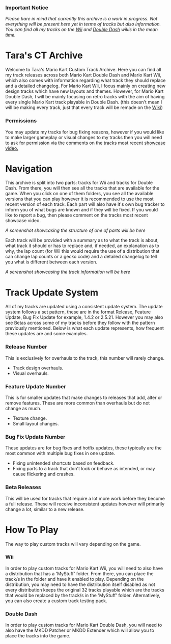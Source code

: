 ### Important Notice
_Please bare in mind that currently this archive is a work in progress. Not everything will be present here yet in terms of tracks but also information. You can find all my tracks on the [Wii](https://wiki.tockdom.com/wiki/User:Tara) and [Double Dash](https://mkdd.org/wiki/User:Tara) wikis in the mean time._
# Tara's CT Archive
Welcome to Tara's Mario Kart Custom Track Archive. Here you can find all my track releases across both Mario Kart Double Dash and Mario Kart Wii, which also comes with information regarding what track they should replace and a detailed changelog. For Mario Kart Wii, I focus mainly on creating new design tracks which have new layouts and themes. However, for Mario Kart Double Dash, I will be mainly focusing on retro tracks with the aim of having every single Mario Kart track playable in Double Dash. (this doesn't mean I will be making every track, just that every track will be remade on the [Wiki](https://mkdd.org/wiki/List_of_Retro_Tracks))
### Permissions
You may update my tracks for bug fixing reasons, however if you would like to make larger gameplay or visual changes to my tracks then you will need to ask for permission via the comments on the tracks most recent [showcase video.](https://www.youtube.com/playlist?list=PLDL_ktAYVWk-f_ur599lOBahYXqrpsmPl)
# Navigation
This archive is split into two parts: tracks for Wii and tracks for Double Dash. From there, you will then see all the tracks that are available for the game. When you click on one of them folders, you see all the available versions that you can play however it is recommended to use the most recent version of each track. Each part will also have it's own bug tracker to inform you of what bugs are known and if they will be fixed. If you would like to report a bug, then please comment on the tracks most recent showcase video.


_A screenshot showcasing the structure of one of parts will be here_


Each track will be provided with a summary as to what the track is about, what track it should or has to replace and, if needed, an explanation as to why, the lap count (for Wii this would require the use of a distribution that can change lap counts or a gecko code) and a detailed changelog to tell you what is different between each version.


_A screenshot showcasing the track information will be here_
# Track Update System
All of my tracks are updated using a consistent update system. The update system follows a set pattern, these are in the format Release, Feature Update, Bug Fix Update for example, 1.4.2 or 2.5.21. However you may also see Betas across some of my tracks before they follow with the pattern previously mentioned. Below is what each update represents, how frequent these updates are and some examples.
### Release Number
This is exclusively for overhauls to the track, this number will rarely change.
* Track design overhauls.
* Visual overhauls.
### Feature Update Number
This is for smaller updates that make changes to releases that add, alter or remove features. These are more common than overhauls but do not change as much.
* Texture change.
* Small layout changes.
### Bug Fix Update Number
These updates are for bug fixes and hotfix updates, these typically are the most common with multiple bug fixes in one update.
* Fixing unintended shortcuts based on feedback.
* Fixing parts to a track that don't look or behave as intended, or may cause flickering and crashes.
### Beta Releases
This will be used for tracks that require a lot more work before they become a full release. These will receive inconsistent updates however will primarily change a lot, similar to a new release.
# How To Play
The way to play custom tracks will vary depending on the game.
### Wii
In order to play custom tracks for Mario Kart Wii, you will need to also have a distribution that has a 'MyStuff' folder. From there, you can place the track/s in the folder and have it enabled to play. Depending on the distribution, you may need to have the distribution itself disabled as not every distribution keeps the original 32 tracks playable which are the tracks that would be replaced by the track/s in the 'MyStuff' folder. Alternatively, you can also create a custom track testing pack.
### Double Dash
In order to play custom tracks for Mario Kart Double Dash, you will need to also have the MKDD Patcher or MKDD Extender which will allow you to place the tracks into the game.
